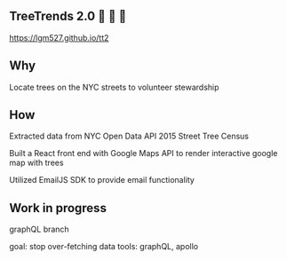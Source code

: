 ## TreeTrends 2.0 🌲 🌳 🌴

https://lgm527.github.io/tt2

## Why

Locate trees on the NYC streets to volunteer stewardship

## How

Extracted data from NYC Open Data API 2015 Street Tree Census

Built a React front end with Google Maps API to render interactive google map with trees

Utilized EmailJS SDK to provide email functionality

## Work in progress

graphQL branch

goal: stop over-fetching data
tools: graphQL, apollo
